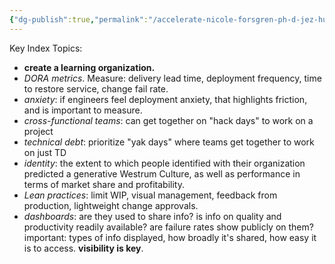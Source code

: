 ```yaml
---
{"dg-publish":true,"permalink":"/accelerate-nicole-forsgren-ph-d-jez-humble-gene-kim/","title":"Accelerate"}
---
```


Key Index Topics:
- **create a learning organization.**
- *DORA metrics*. Measure: delivery lead time, deployment frequency, time to restore service, change fail rate.
- *anxiety*: if engineers feel deployment anxiety, that highlights friction, and is important to measure.
- *cross-functional teams*: can get together on "hack days" to work on a project
- *technical debt*: prioritize "yak days" where teams get together to work on just TD
- *identity*: the extent to which people identified with their organization predicted a generative Westrum Culture, as well as performance in terms of market share and profitability.
- *Lean practices*: limit WIP, visual management, feedback from production, lightweight change approvals.
- *dashboards*: are they used to share info? is info on quality and productivity readily available? are failure rates show publicly on them? important: types of info displayed, how broadly it's shared, how easy it is to access. **visibility is key**.